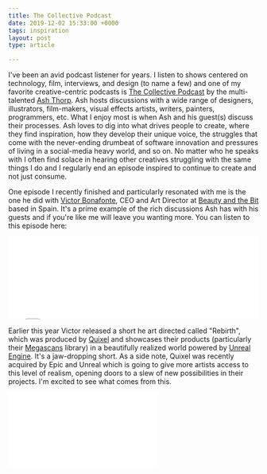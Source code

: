 ```yaml
---
title: The Collective Podcast
date: 2019-12-02 15:33:00 +0000
tags: inspiration
layout: post
type: article

---
```

I've been an avid podcast listener for years. I listen to shows centered on technology, film, interviews, and design (to name a few) and one of my favorite creative-centric podcasts is [The Collective Podcast](https://www.thecollectivepodcast.com/ "The Collective Podcast") by the multi-talented [Ash Thorp](https://twitter.com/ashthorp "Ash Thorp - Twitter"). Ash hosts discussions with a wide range of designers, illustrators, film-makers, visual effects artists, writers, painters, programmers, etc. What I enjoy most is when Ash and his guest(s) discuss their processes. Ash loves to dig into what drives people to create, where they find inspiration, how they develop their unique voice, the struggles that come with the never-ending drumbeat of software innovation and pressures of living in a social-media heavy world, and so on. No matter who he speaks with I often find solace in hearing other creatives struggling with the same things I do and I regularly end an episode inspired to continue to create and not just consume.

One episode I recently finished and particularly resonated with me is the one he did with [Victor Bonafonte](https://www.artstation.com/vbonafonte "Victor Bonafonte - Artstation"), CEO and Art Director at [Beauty and the Bit](https://www.beautyandthebit.com/ "Beauty and the Bit") based in Spain. It's a prime example of the rich discussions Ash has with his guests and if you're like me will leave you wanting more. You can listen to this episode here:

<iframe width="100%" height="166" scrolling="no" frameborder="no" src="[https://w.soundcloud.com/player/?url=https%3A//api.soundcloud.com/tracks/634412802&color=ff5500](https://w.soundcloud.com/player/?url=https%3A//api.soundcloud.com/tracks/634412802&color=ff5500 "https://w.soundcloud.com/player/?url=https%3A//api.soundcloud.com/tracks/634412802&color=ff5500")"></iframe>

Earlier this year Victor released a short he art directed called "Rebirth", which was produced by [Quixel](https://quixel.com/ "Quixel") and showcases their products (particularly their [Megascans](https://quixel.com/megascans "Megascans") library) in a beautifully realized world powered by [Unreal Engine](https://www.unrealengine.com/en-US/ "Unreal Engine"). It's a jaw-dropping short. As a side note, Quixel was recently acquired by Epic and Unreal which is going to give more artists access to this level of realism, opening doors to a slew of new possibilities in their projects. I'm excited to see what comes from this.

<div class="video full">  
	<div class="video__wrapper">  
		<iframe src="[https://www.youtube.com/embed/9fC20NWhx4s](https://www.youtube.com/embed/9fC20NWhx4s "https://www.youtube.com/embed/9fC20NWhx4s")" frameborder="0" allow="accelerometer; autoplay; encrypted-media; gyroscope; picture-in-picture" allowfullscreen></iframe>  
	</div>  
</div>